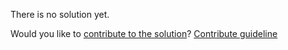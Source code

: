 
There is no solution yet.

Would you like to [contribute to the solution](https://github.com/BFEdev/BFE.dev-solutions/blob/main/react/useupdateeffect_en.md)? [Contribute guideline](https://github.com/BFEdev/BFE.dev-solutions#how-to-contribute)
